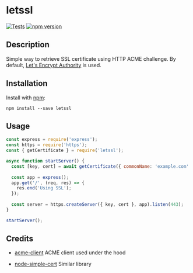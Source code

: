 # letssl
[![Tests](https://github.com/megahertz/letssl/workflows/Tests/badge.svg)](https://github.com/megahertz/letssl-v2/actions?query=workflow%3A%22Tests%22)
[![npm version](https://img.shields.io/npm/v/letssl?color=brightgreen)](https://www.npmjs.com/package/letssl)

## Description

Simple way to retrieve SSL certificate using HTTP ACME challenge. By default,
[Let's Encrypt Authority](https://letsencrypt.org/) is used.

## Installation

Install with [npm](https://npmjs.org/package/letssl):

    npm install --save letssl

## Usage

```js
const express = require('express');
const https = require('https');
const { getCertificate } = require('letssl');

async function startServer() {
  const [key, cert] = await getCertificate({ commonName: 'example.com' });
  
  const app = express();
  app.get('/', (req, res) => {
    res.end('Using SSL');
  });
  
  const server = https.createServer({ key, cert }, app).listen(443);
}

startServer();

```

## Credits

 - [acme-client](https://github.com/publishlab/node-acme-client) ACME client
  used under the hood
  
 - [node-simple-cert](https://github.com/chromakode/node-simple-cert) Similar
 library
